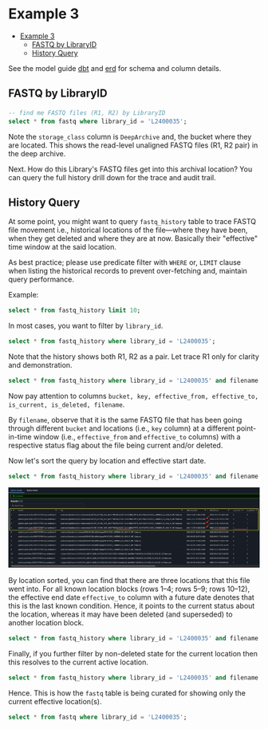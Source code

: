 # Example 3

<!-- TOC -->
* [Example 3](#example-3)
  * [FASTQ by LibraryID](#fastq-by-libraryid)
  * [History Query](#history-query)
<!-- TOC -->


See the model guide [dbt](https://umccr.github.io/orcahouse-doc/dbt/orcavault/#!/model/model.orcavault.lims) and [erd](https://umccr.github.io/orcahouse-doc/erd/) for schema and column details.


## FASTQ by LibraryID

```sql
-- find me FASTQ files (R1, R2) by LibraryID
select * from fastq where library_id = 'L2400035';
```

Note the `storage_class` column is `DeepArchive` and, the bucket where they are located. This shows the read-level unaligned FASTQ files (R1, R2 pair) in the deep archive.

Next. How do this Library's FASTQ files get into this archival location? You can query the full history drill down for the trace and audit trail.

## History Query

At some point, you might want to query `fastq_history` table to trace FASTQ file movement i.e., historical locations of the file—where they have been, when they get deleted and where they are at now. Basically their "effective" time window at the said location.

As best practice; please use predicate filter with `WHERE` or, `LIMIT` clause when listing the historical records to prevent over-fetching and, maintain query performance.

Example:

```sql
select * from fastq_history limit 10;
```

In most cases, you want to filter by `library_id`.

```sql
select * from fastq_history where library_id = 'L2400035';
```

Note that the history shows both R1, R2 as a pair. Let trace R1 only for clarity and demonstration.

```sql
select * from fastq_history where library_id = 'L2400035' and filename like '%R1%';
```

Now pay attention to columns `bucket, key, effective_from, effective_to, is_current, is_deleted, filename`.

By `filename`, observe that it is the same FASTQ file that has been going through different `bucket` and locations (i.e., `key` column) at a different point-in-time window (i.e., `effective_from` and `effective_to` columns) with a respective status flag about the file being current and/or deleted.

Now let's sort the query by location and effective start date.

```sql
select * from fastq_history where library_id = 'L2400035' and filename like '%R1%' order by key, effective_from;
```

![fastq_history.png](../assets/fastq_history.png)

By location sorted, you can find that there are three locations that this file went into. For all known location blocks (rows 1–4; rows 5–9; rows 10–12), the effective end date `effective_to` column with a future date denotes that this is the last known condition. Hence, it points to the current status about the location, whereas it may have been deleted (and superseded) to another location block.

```sql
select * from fastq_history where library_id = 'L2400035' and filename like '%R1%' and is_current = 1;
```

Finally, if you further filter by non-deleted state for the current location then this resolves to the current active location.

```sql
select * from fastq_history where library_id = 'L2400035' and filename like '%R1%' and is_current = 1 and is_deleted = 0;
```

Hence. This is how the `fastq` table is being curated for showing only the current effective location(s).

```sql
select * from fastq where library_id = 'L2400035';
```
